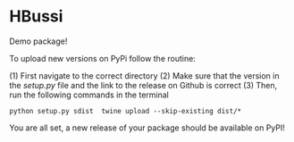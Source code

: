 # HBussi

Demo package!

To upload new versions on PyPi follow the routine: 

(1) First navigate to the correct directory 
(2) Make sure that the version in the *setup.py* file and the link to the release on Github is correct
(3) Then, run the following commands in the terminal

``
python setup.py sdist 
twine upload --skip-existing dist/*
``

You are all set, a new release of your package should be available on PyPI!
